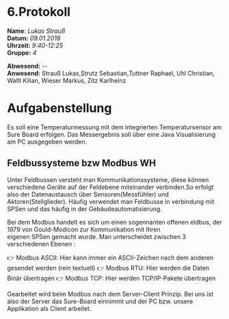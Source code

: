# 6.Protokoll  
  
  **Name**:  *Lukas Strauß*  
  **Datum:** *09.01.2018*  
  **Uhrzeit:** *9:40-12:25*  
  **Gruppe:** *4* 
  
  **Abwesend:** --  
 **Anwesend:** Strauß Lukas,Strutz Sebastian,Tuttner Raphael, Uhl Christian, Waltl Kilian, Wieser Markus, Zitz Karlheinz
 
 
 # Aufgabenstellung
Es soll eine Temperaturmessung mit dem integrierten Temperatursensor am Sure Board erfolgen. 
Das Messergebnis soll über eine Java Visualisierung am PC ausgegeben werden.

## Feldbussysteme bzw Modbus WH
  
  Unter Feldbussen versteht man Kommunikationssysteme, diese können verschiedene Geräte auf der 
  Feldebene miteinander verbinden.So erfolgt also der Datenaustausch über Sensoren(Messfühler) und Aktoren(Stellglieder).
  Häufig verwendet man Feldbusse in verbindung mit SPSen und das häufig in der Gebäudeautomatisierung.
  
  Bei dem Modbus handelt es sich um einen sogennanten offenen eldbus, der 1979 von Gould-Modicon zur Kommunikation mit Ihren      
  eigenen SPSen gemacht wurde. Man unterscheidet zwischen 3 verschiedenen Ebenen :
  
   :point_right:  Modbus ASCII: Hier kann immer ein ASCII-Zeichen nach dem anderen gesendet werden (rein textuell)
   :point_right:  Modbus RTU: Hier werden die Daten Binär übertragen
   :point_right:  Modbus TCP: Hier werden TCP/IP-Pakete übertragen
  
  Gearbeitet wird beim Modbus nach dem Server-Client Prinzip. Bei uns ist also der Server das Sure-Board einnimmt und 
  der PC bzw. unsere Applikation als Client arbeitet.
  
  
  
 
  
  

